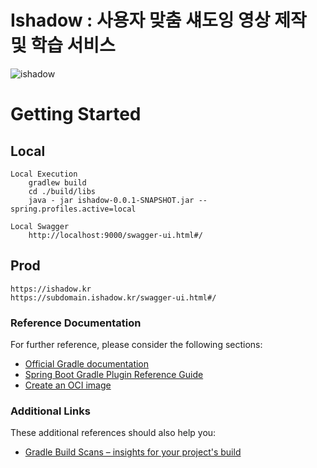 # Ishadow : 사용자 맞춤 섀도잉 영상 제작 및 학습 서비스

![ishadow](https://user-images.githubusercontent.com/47744119/194694308-6430de01-f76a-4f23-8e85-de08090b030a.gif)

# Getting Started

## Local   
    Local Execution   
        gradlew build   
        cd ./build/libs   
        java - jar ishadow-0.0.1-SNAPSHOT.jar --spring.profiles.active=local   
        
    Local Swagger        
        http://localhost:9000/swagger-ui.html#/

## Prod    
    https://ishadow.kr    
    https://subdomain.ishadow.kr/swagger-ui.html#/

### Reference Documentation

For further reference, please consider the following sections:

* [Official Gradle documentation](https://docs.gradle.org)
* [Spring Boot Gradle Plugin Reference Guide](https://docs.spring.io/spring-boot/docs/2.5.3/gradle-plugin/reference/html/)
* [Create an OCI image](https://docs.spring.io/spring-boot/docs/2.5.3/gradle-plugin/reference/html/#build-image)

### Additional Links

These additional references should also help you:

* [Gradle Build Scans – insights for your project's build](https://scans.gradle.com#gradle)

